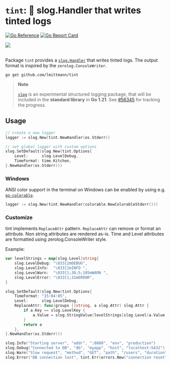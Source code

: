 # `tint`: 🌈 **slog.Handler** that writes tinted logs

[![Go Reference](https://pkg.go.dev/badge/github.com/lmittmann/tint.svg)](https://pkg.go.dev/github.com/lmittmann/tint)
[![Go Report Card](https://goreportcard.com/badge/github.com/lmittmann/tint)](https://goreportcard.com/report/github.com/lmittmann/tint)

<picture>
    <source media="(prefers-color-scheme: dark)" srcset="https://user-images.githubusercontent.com/3458786/230217128-1ccce237-bf6c-42f5-b026-a86720541584.png">
    <source media="(prefers-color-scheme: light)" srcset="https://user-images.githubusercontent.com/3458786/230217128-1ccce237-bf6c-42f5-b026-a86720541584.png">
    <img src="https://user-images.githubusercontent.com/3458786/230217128-1ccce237-bf6c-42f5-b026-a86720541584.png">
</picture>
<br>
<br>

Package `tint` provides a [`slog.Handler`](https://pkg.go.dev/golang.org/x/exp/slog#Handler) that writes tinted logs. The output format is inspired by the `zerolog.ConsoleWriter`.

```
go get github.com/lmittmann/tint
```

> **Note**
>
> [`slog`](https://pkg.go.dev/golang.org/x/exp/slog) is an experimental structured logging package, that will be included in the **standard library** in **Go 1.21**. See [#56345](https://github.com/golang/go/issues/56345) for tracking the progress.


## Usage

```go
// create a new logger
logger := slog.New(tint.NewHandler(os.Stderr))

// set global logger with custom options
slog.SetDefault(slog.New(tint.Options{
	Level:      slog.LevelDebug,
	TimeFormat: time.Kitchen,
}.NewHandler(os.Stderr)))
```

### Windows

ANSI color support in the terminal on Windows can be enabled by using e.g. [`go-colorable`](https://github.com/mattn/go-colorable).

```go
logger := slog.New(tint.NewHandler(colorable.NewColorableStderr()))
```

### Customize

tint implements `ReplaceAttr` pattern.
`ReplaceAttr` can remove or format an attribute.
Non string attributes are rendered as-is.
Time and Level attributes are formatted using zerolog.ConsoleWriter style.

Example:

``` go
var levelStrings = map[slog.Level]string{
    slog.LevelDebug: "\033[2mDEBUG",
    slog.LevelInfo:  "\033[1mINFO ",
    slog.LevelWarn:  "\033[1;38;5;185mWARN ",
    slog.LevelError: "\033[1;31mERROR",
}

slog.SetDefault(slog.New(tint.Options{
    TimeFormat: "15:04:05",
    Level:      slog.LevelDebug,
    ReplaceAttr: func(groups []string, a slog.Attr) slog.Attr {
        if a.Key == slog.LevelKey {
            a.Value = slog.StringValue(levelStrings[slog.Level(a.Value.Int64())])
        }
        return a
    },
}.NewHandler(os.Stderr)))

slog.Info("Starting server", "addr", ":8080", "env", "production")
slog.Debug("Connected to DB", "db", "myapp", "host", "localhost:5432")
slog.Warn("Slow request", "method", "GET", "path", "/users", "duration", 497*time.Millisecond)
slog.Error("DB connection lost", tint.Err(errors.New("connection reset")), "db", "myapp")
```


